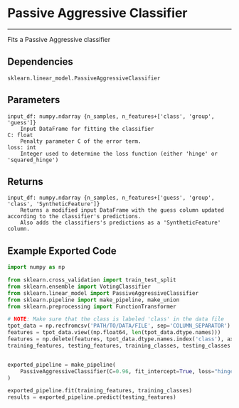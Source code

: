 # Passive Aggressive Classifier
* * *

Fits a Passive Aggressive classifier

## Dependencies
    sklearn.linear_model.PassiveAggressiveClassifier

Parameters
----------
    input_df: numpy.ndarray {n_samples, n_features+['class', 'group', 'guess']}
        Input DataFrame for fitting the classifier
    C: float
        Penalty parameter C of the error term.
    loss: int
        Integer used to determine the loss function (either 'hinge' or 'squared_hinge')

Returns
-------
    input_df: numpy.ndarray {n_samples, n_features+['guess', 'group', 'class', 'SyntheticFeature']}
        Returns a modified input DataFrame with the guess column updated according to the classifier's predictions.
        Also adds the classifiers's predictions as a 'SyntheticFeature' column.


Example Exported Code
---------------------

```Python
import numpy as np

from sklearn.cross_validation import train_test_split
from sklearn.ensemble import VotingClassifier
from sklearn.linear_model import PassiveAggressiveClassifier
from sklearn.pipeline import make_pipeline, make_union
from sklearn.preprocessing import FunctionTransformer

# NOTE: Make sure that the class is labeled 'class' in the data file
tpot_data = np.recfromcsv('PATH/TO/DATA/FILE', sep='COLUMN_SEPARATOR')
features = tpot_data.view((np.float64, len(tpot_data.dtype.names)))
features = np.delete(features, tpot_data.dtype.names.index('class'), axis=1)
training_features, testing_features, training_classes, testing_classes =     train_test_split(features, tpot_data['class'], random_state=42)


exported_pipeline = make_pipeline(
    PassiveAggressiveClassifier(C=0.96, fit_intercept=True, loss="hinge")
)

exported_pipeline.fit(training_features, training_classes)
results = exported_pipeline.predict(testing_features)

```

